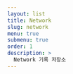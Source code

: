 ```yaml
---
layout: list
title: Network
slug: network
menu: true
submenu: true
order: 1
description: >
  Network 기록 저장소
---
```

